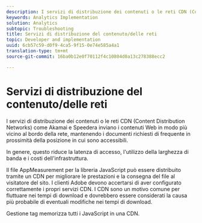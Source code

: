 ```yaml
---
description: I servizi di distribuzione dei contenuti o le reti CDN (Content Distribution Networks) come Akamai e Speedera inviano i contenuti Web in modo più vicino al bordo della rete, mantenendo i documenti richiesti di frequente in prossimità della posizione in cui sono accessibili.
keywords: Analytics Implementation
solution: Analytics
subtopic: Troubleshooting
title: Servizi di distribuzione del contenuto/delle reti
topic: Developer and implementation
uuid: 6cb57c59-d0f9-4ca5-9f15-0e74e585a4a1
translation-type: tm+mt
source-git-commit: 16ba0b12e0f70112f4c10804d0a13c278388ecc2

---
```



# Servizi di distribuzione del contenuto/delle reti

I servizi di distribuzione dei contenuti o le reti CDN (Content Distribution Networks) come Akamai e Speedera inviano i contenuti Web in modo più vicino al bordo della rete, mantenendo i documenti richiesti di frequente in prossimità della posizione in cui sono accessibili.

In genere, questo riduce la latenza di accesso, l'utilizzo della larghezza di banda e i costi dell'infrastruttura.

Il file AppMeasurement per la libreria JavaScript può essere distribuito tramite un CDN per migliorare le prestazioni e la consegna del file al visitatore del sito. I clienti Adobe devono accertarsi di aver configurato correttamente i propri servizi CDN. I CDN sono un motivo comune per fluttuare nei tempi di download e dovrebbero essere considerati la causa più probabile di eventuali modifiche nei tempi di download.

Gestione tag memorizza tutti i JavaScript in una CDN.
